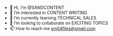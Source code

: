 - 👋 Hi, I’m @SANDCONTENT
- 👀 I’m interested in CONTENT WRITING
- 🌱 I’m currently learning TECHNICAL SALES
- 💞️ I’m looking to collaborate on EXCITING TOPICS
- 📫 How to reach me sm04files@gmail.com

<!---
SANDCONTENT/SANDCONTENT is a ✨ special ✨ repository because its `README.md` (this file) appears on your GitHub profile.
You can click the Preview link to take a look at your changes.
--->
